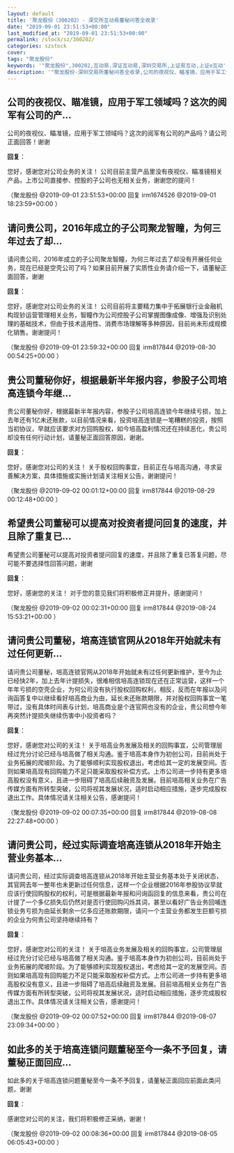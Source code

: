 ```yaml
---
layout: default
title: '聚龙股份（300202）- 深交所互动易董秘问答全收录'
date: "2019-09-01 23:51:53+00:00"
last_modified_at: "2019-09-01 23:51:53+00:00"
permalink: /stock/sz/300202/
categories: szstock
cover: 
tags: "聚龙股份"
keywords: '"聚龙股份",300202,互动易,深证互动易,深圳交易所,上证易互动,上证e互动'
description: '"聚龙股份-深圳交易所董秘问答全收录,公司的夜视仪、瞄准镜，应用于军工领域吗？这次的阅军有公司的产品吗？请公司正面回答！谢谢"'
---
```


## 公司的夜视仪、瞄准镜，应用于军工领域吗？这次的阅军有公司的产...

公司的夜视仪、瞄准镜，应用于军工领域吗？这次的阅军有公司的产品吗？请公司正面回答！谢谢

**回复**：

您好，感谢您对公司业务的关注！
公司目前主营产品里没有夜视仪、瞄准镜相关产品，上市公司直接参、控股的子公司也无相关业务，谢谢您的提问！ 

（聚龙股份  @2019-09-01 23:51:53+00:00 回复 irm1674526  @2019-09-01 18:23:59+00:00 ）

## 请问贵公司，2016年成立的子公司聚龙智瞳，为何三年过去了却...

请问贵公司，2016年成立的子公司聚龙智瞳，为何三年过去了却没有开展任何业务，现在已经是空壳公司了吗？如果目前开展了实质性业务请介绍一下，请董秘正面回答，谢谢

**回复**：

您好，感谢您对公司业务的关注！
公司目前将主要精力集中于拓展银行业金融机构现钞运营管理相关业务，智瞳作为公司控股子公司掌握图像成像、增强及识别处理的基础技术，但由于技术适用性、消费市场理解等多种原因，目前尚未形成规模化销售。谢谢提问！ 

（聚龙股份  @2019-09-01 23:59:32+00:00 回复 irm817844  @2019-08-30 00:54:25+00:00 ）

## 贵公司董秘你好，根据最新半年报内容，参股子公司培高连锁今年继...

贵公司董秘你好，根据最新半年报内容，参股子公司培高连锁今年继续亏损，加上去年还有1亿未还账款，以目前情况来看，投资培高连锁是一笔糟糕的投资，按照当初协议，早就应该要求对方回购股权，如今培高盈利情况还在持续恶化，贵公司却没有任何行动计划，请董秘正面回答原因，谢谢。

**回复**：

您好，感谢您对公司的关注！
关于股权回购事宜，目前正在与培高沟通，寻求妥善解决方案，具体措施或实施计划请关注相关公告，谢谢提问！ 

（聚龙股份  @2019-09-02 00:01:12+00:00 回复 irm817844  @2019-08-29 00:12:48+00:00 ）

## 希望贵公司董秘可以提高对投资者提问回复的速度，并且除了重复已...

希望贵公司董秘可以提高对投资者提问回复的速度，并且除了重复已答复问题，尽可能不要选择性回答问题，谢谢

**回复**：

您好，感谢您的关注！
对于您的意见我们将积极修正并提升，感谢提问！ 

（聚龙股份  @2019-09-02 00:02:31+00:00 回复 irm817844  @2019-08-24 15:53:21+00:00 ）

## 请问贵公司董秘，培高连锁官网从2018年开始就未有过任何更新...

请问贵公司董秘，培高连锁官网从2018年开始就未有过任何更新维护，至今为止已经快2年，加上去年计提损失，很难相信培高连锁现在还在正常运营，这样一个年年亏损的空壳企业，为何公司没有执行股权回购权利，相反，反而在年报以及问询函答复中以继续看好培高商业为由，延长未还账款期限，并对股权回购事宜一笔带过，没有具体时间表与计划，培高商业是个连官网也没有的企业，贵公司想今年再突然计提损失继续伤害中小投资者吗？

**回复**：

您好，感谢您对公司的关注！
关于培高业务发展及相关的回购事宜，公司管理层经过充分讨论已经与培高做了相关沟通。鉴于培高本身作为初创公司，目前尚处于业务拓展的爬坡阶段。为了能够顺利实现股权退出，考虑给其一定的发展空间。否则如果培高现有回购能力不足只能采取股权补偿方式。上市公司进一步持有更多培高股权没有意义，且进一步阻碍了培高后续融资及发展。目前培高相关业务在广告传媒方面有所转型突破，公司将视其发展状况，适时启动相应措施，逐步完成股权退出工作。具体情况请关注相关公告，感谢提问！ 

（聚龙股份  @2019-09-02 00:07:35+00:00 回复 irm817844  @2019-08-08 22:27:48+00:00 ）

## 请问贵公司，经过实际调查培高连锁从2018年开始主营业务基本...

请问贵公司，经过实际调查培高连锁从2018年开始主营业务基本处于关闭状态，其官网去年一整年也未更新过任何信息，这样一个企业根据2016年参股协议早就应该行使回购股权的权利，可是根据最新年报和问询函回复的信息来看，贵公司在计提了一个多亿损失后仍然对是否行使回购闪烁其词，甚至以看好广告业务回哺连锁业务亏损为由延长剩余一亿多应还账款期限，请问一个主营业务都发生巨额亏损的企业为何贵公司坚持继续持有？

**回复**：

您好，感谢您对公司的关注！
关于培高业务发展及相关的回购事宜，公司管理层经过充分讨论已经与培高做了相关沟通。鉴于培高本身作为初创公司，目前尚处于业务拓展的爬坡阶段。为了能够顺利实现股权退出，考虑给其一定的发展空间。否则如果培高现有回购能力不足只能采取股权补偿方式。上市公司进一步持有更多培高股权没有意义，且进一步阻碍了培高后续融资及发展。目前培高相关业务在广告传媒方面有所转型突破，公司将视其发展状况，适时启动相应措施，逐步完成股权退出工作。具体情况请关注相关公告，感谢提问！ 

（聚龙股份  @2019-09-02 00:07:52+00:00 回复 irm817844  @2019-08-07 23:09:34+00:00 ）

## 如此多的关于培高连锁问题董秘至今一条不予回复，请董秘正面回应...

如此多的关于培高连锁问题董秘至今一条不予回复，请董秘正面回应前面此类问题，谢谢

**回复**：

感谢您对公司的关注，我们将积极修正采纳，谢谢！ 

（聚龙股份  @2019-09-02 00:08:36+00:00 回复 irm817844  @2019-08-05 06:05:43+00:00 ）


